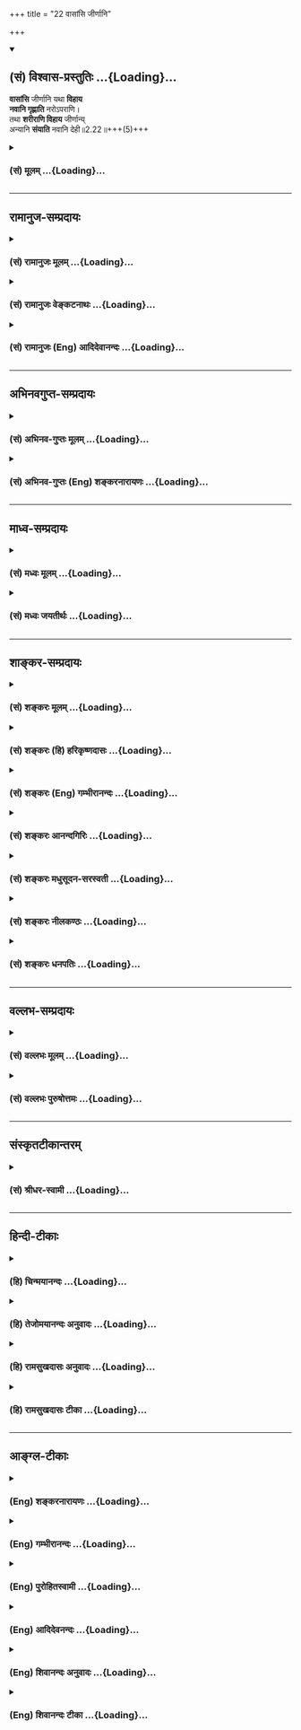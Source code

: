+++
title = "22 वासांसि जीर्णानि"

+++
<div class="js_include" newlevelforh1="2" title="(सं) विश्वास-प्रस्तुतिः" unfilled url="/purANam_vaiShNavam/mahAbhAratam/06-bhIShma-parva/03-bhagavad-gItA-parva/saMskRtam/vishvAsa-prastutiH/02_sAnkhya-yogaH_sarva-/22_vAsAMsi_jIrNAni.md">
<details open><summary><h2>(सं) विश्वास-प्रस्तुतिः ...{Loading}...</h2></summary>

**वासांसि** जीर्णानि यथा **विहाय**  
**नवानि गृह्णाति** नरोऽपराणि।  
तथा **शरीराणि विहाय** जीर्णान्य्  
अन्यानि **संयाति** नवानि देही॥2.22॥+++(5)+++
</details>
</div>
<div class="js_include collapsed" newlevelforh1="3" title="(सं) मूलम्" unfilled url="/purANam_vaiShNavam/mahAbhAratam/06-bhIShma-parva/03-bhagavad-gItA-parva/saMskRtam/mUlam/02_sAnkhya-yogaH_sarva-/22_vAsAMsi_jIrNAni.md">
<details><summary><h3>(सं) मूलम् ...{Loading}...</h3></summary>

वासांसि जीर्णानि यथा विहाय  
नवानि गृह्णाति नरोऽपराणि।  
तथा शरीराणि विहाय जीर्णा  
न्यन्यानि संयाति नवानि देही।।2.22।।
</details>
</div>


_________________
## रामानुज-सम्प्रदायः
<div class="js_include collapsed" newlevelforh1="3" title="(सं) रामानुजः मूलम्" unfilled url="/purANam_vaiShNavam/mahAbhAratam/06-bhIShma-parva/03-bhagavad-gItA-parva/saMskRtam/rAmAnujaH/mUlam/02_sAnkhya-yogaH_sarva-/22_vAsAMsi_jIrNAni.md">
<details><summary><h3>(सं) रामानुजः मूलम् ...{Loading}...</h3></summary>

।।2.22।। धर्मयुद्धे शरीरं त्यजतां त्यक्तशरीराद् अधिकतरकल्याणशरीरग्रहणं
शास्त्राद् अवगम्यते इति। **जीर्णानि वासांसि विहाय नवानि** कल्याणानि
वासांसि गृह्णताम् इव हर्षनिमित्तिम् एव अत्र उपलभ्यते।  
पुनरपिअविनाशि तु तद्विद्धि येन सर्वमिदं ततम्। (गीता 2।17) इति
पूर्वोक्तम् अविनाशित्वं सुखग्रहणाय  
  
व्यञ्जयन् द्रढयति  

</details>
</div>
<div class="js_include collapsed" newlevelforh1="3" title="(सं) रामानुजः वेङ्कटनाथः" unfilled url="/purANam_vaiShNavam/mahAbhAratam/06-bhIShma-parva/03-bhagavad-gItA-parva/saMskRtam/rAmAnujaH/venkaTanAthaH/02_sAnkhya-yogaH_sarva-/22_vAsAMsi_jIrNAni.md">
<details><summary><h3>(सं) रामानुजः वेङ्कटनाथः ...{Loading}...</h3></summary>

  
  
।।2.22।। शङ्कापूर्वकंवासांसि इति श्लोकमवतारयति यद्यपीति। ननु
सार्वभौमादिशरीरपरित्यागे
तत्तत्कर्मानुरूपनारकतिर्यक्स्थावरादिशरीरपरिग्रहसम्भावनया प्रलयवत्
अपरिगृहीतशरीरतयाऽवस्थितसम्भावनया चास्त्येव शोकनिमित्तम् न च
नूतनत्वमात्रं सुखाय चिरन्तननरपतिगृहपरित्यागेनापि नूतनकारागारप्रवेशादेः
जीर्णोशुकप्रहाणेन नूतनगोणीग्रहणादेश्च दुःखरूपत्वात्। न च वयमिह
मानुषादिशरीरविलयसमनन्तरं अभिनववसनपरिधानवत् अनिमिषदेहादिसङ्ग्रहमुपलभामह
इत्याशङ्क्याह धर्मयुद्धे इति। अधिकतरेति कल्याणविशेषणम्।
नवशब्दाभिप्रेतोक्तिः कल्याणानीति। हर्षनिमित्तमेवेति पुरा शोकाविषयमात्रे
शोकः कृतः इदानीं तु तद्विपरीतहर्षविषये क्रियत इति भावः।  
  
  
  

</details>
</div>
<div class="js_include collapsed" newlevelforh1="3" title="(सं) रामानुजः (Eng) आदिदेवानन्दः" unfilled url="/purANam_vaiShNavam/mahAbhAratam/06-bhIShma-parva/03-bhagavad-gItA-parva/saMskRtam/rAmAnujaH/english/AdidevAnandaH/02_sAnkhya-yogaH_sarva-/22_vAsAMsi_jIrNAni.md">
<details><summary><h3>(सं) रामानुजः (Eng) आदिदेवानन्दः ...{Loading}...</h3></summary>

2.22 That those who give up their bodies in a righteous war get more beauteous bodies than before, is known through the scriptures. Casting off worn-out garments and taking new and beautiful ones, can be only a cause of joy, as seen here in the world in the case of new garments.
Once again Sri Krsna emphasises for easy understanding the indestructibility of the self, taught before: 'Know that to be indestructible by which all this is pervaded' (II.17) and confirms it thus:

</details>
</div>


_________________
## अभिनवगुप्त-सम्प्रदायः
<div class="js_include collapsed" newlevelforh1="3" title="(सं) अभिनव-गुप्तः मूलम्" unfilled url="/purANam_vaiShNavam/mahAbhAratam/06-bhIShma-parva/03-bhagavad-gItA-parva/saMskRtam/abhinava-guptaH/mUlam/02_sAnkhya-yogaH_sarva-/22_vAsAMsi_jIrNAni.md">
<details><summary><h3>(सं) अभिनव-गुप्तः मूलम् ...{Loading}...</h3></summary>

।।2.23।। वासांसि इति। यथा वस्त्राच्छादितः तद्वस्त्रनाशे
समुचितवस्त्रान्तरावृतो न विनश्यति +++(N omits यथा न विनश्यति)+++ एवमात्मा
देहान्तरावृतः।  

</details>
</div>
<div class="js_include collapsed" newlevelforh1="3" title="(सं) अभिनव-गुप्तः (Eng) शङ्करनारायणः" unfilled url="/purANam_vaiShNavam/mahAbhAratam/06-bhIShma-parva/03-bhagavad-gItA-parva/saMskRtam/abhinava-guptaH/english/shankaranArAyaNaH/02_sAnkhya-yogaH_sarva-/22_vAsAMsi_jIrNAni.md">
<details><summary><h3>(सं) अभिनव-गुप्तः (Eng) शङ्करनारायणः ...{Loading}...</h3></summary>

2.22 Vasamsi etc. just as a well - dressed person, on the destruction of
his garment, gets himself dressed in another more suitable garment, and
he does not perish on that account, in the same way the Self, dressed
with different bodies \[behaves\].

</details>
</div>


_________________
## माध्व-सम्प्रदायः
<div class="js_include collapsed" newlevelforh1="3" title="(सं) मध्वः मूलम्" unfilled url="/purANam_vaiShNavam/mahAbhAratam/06-bhIShma-parva/03-bhagavad-gItA-parva/saMskRtam/madhvaH/mUlam/02_sAnkhya-yogaH_sarva-/22_vAsAMsi_jIrNAni.md">
<details><summary><h3>(सं) मध्वः मूलम् ...{Loading}...</h3></summary>

।।2.22।। देहात्मविवेकानुभवार्थं दृष्टान्तमाह वासांसीति।  

</details>
</div>
<div class="js_include collapsed" newlevelforh1="3" title="(सं) मध्वः जयतीर्थः" unfilled url="/purANam_vaiShNavam/mahAbhAratam/06-bhIShma-parva/03-bhagavad-gItA-parva/saMskRtam/madhvaH/jayatIrthaH/02_sAnkhya-yogaH_sarva-/22_vAsAMsi_jIrNAni.md">
<details><summary><h3>(सं) मध्वः जयतीर्थः ...{Loading}...</h3></summary>

।।2.22।। देहानामुपगमापगमयोरप्येक एवायमात्मेत्येतत्देहिनोऽस्मिन् 2।13
इत्यत्रैव सदृष्टान्तमुक्तं अतोवासांसि इति व्यर्थोऽयं श्लोक इत्यत आह
**देहे**ति। कौमारादिदेहानामनतिभिन्नत्वान्न तेन देहात्मनो**र्विवेको**
विनाशित्वाविनाशित्वलक्षणः स्पष्टमनुभवारूढो भवतीति भावः। **दृष्टान्तं**
पूर्वोक्ताद्विलक्षणमिति शेषः। दृष्टान्तमित्युपलक्षणं दार्ष्टान्तिकस्यापि
कथितत्वात्।  

</details>
</div>


_________________
## शाङ्कर-सम्प्रदायः
<div class="js_include collapsed" newlevelforh1="3" title="(सं) शङ्करः मूलम्" unfilled url="/purANam_vaiShNavam/mahAbhAratam/06-bhIShma-parva/03-bhagavad-gItA-parva/saMskRtam/shankaraH/mUlam/02_sAnkhya-yogaH_sarva-/22_vAsAMsi_jIrNAni.md">
<details><summary><h3>(सं) शङ्करः मूलम् ...{Loading}...</h3></summary>

।।2.22।।  
  
वासांसि वस्त्राणि जीर्णानि दुर्बलतां गतानि यथा लोके विहाय परित्यज्य
नवानि अभिनवानि गृह्णाति उपादत्ते नरः पुरुषः अपराणि अन्यानि तथा तद्वदेव
शरीराणि विहाय जीर्णानि अन्यानि संयाति संगच्छति नवानि देही आत्मा पुरुषवत्
अविक्रिय एवेत्यर्थः।।  
कस्मात् अविक्रिय एवेति आह  
  

</details>
</div>
<div class="js_include collapsed" newlevelforh1="3" title="(सं) शङ्करः (हि) हरिकृष्णदासः" unfilled url="/purANam_vaiShNavam/mahAbhAratam/06-bhIShma-parva/03-bhagavad-gItA-parva/saMskRtam/shankaraH/hindI/harikRShNadAsaH/02_sAnkhya-yogaH_sarva-/22_vAsAMsi_jIrNAni.md">
<details><summary><h3>(सं) शङ्करः (हि) हरिकृष्णदासः ...{Loading}...</h3></summary>

।।2.22।। अब हम प्रकृत विषय वर्णन करेंगे। यहाँ ( प्रकरणमें ) आत्माके
अविनाशित्वकी प्रतिज्ञा की गयी है वह किसके सदृश है सो कहा जाता है  
  
जैसे जगत्में मनुष्य पुरानेजीर्ण वस्त्रोंको त्याग कर अन्य नवीन वस्त्रोंको
ग्रहण करते हैं वैसे ही जीवात्मा पुराने शरीरको छोड़कर अन्यान्य नवीन
शरीरोंको प्राप्त करता है। अभिप्राय यह कि ( पुराने वस्त्रोंको छोड़कर नये
धारण करनेवाले ) पुरुषकी भाँति जीवात्मा सदा निर्विकार ही रहता है।  

</details>
</div>
<div class="js_include collapsed" newlevelforh1="3" title="(सं) शङ्करः (Eng) गम्भीरानन्दः" unfilled url="/purANam_vaiShNavam/mahAbhAratam/06-bhIShma-parva/03-bhagavad-gItA-parva/saMskRtam/shankaraH/english/gambhIrAnandaH/02_sAnkhya-yogaH_sarva-/22_vAsAMsi_jIrNAni.md">
<details><summary><h3>(सं) शङ्करः (Eng) गम्भीरानन्दः ...{Loading}...</h3></summary>

2.22 Yatha, as in the world; vihaya, after rejecting jirnani, wornout;
vasamsi, clothes; narah, a man grhnati, takes up; aparani, other;
navani, new ones; tatha, likewise, in that very manner; vihaya, after
rejecting; jirnani, wornout; sarirani, bodies; dehi, the embodied one,
the Self which is surely unchanging like the man (in the example);
samyati, unites with; anyani, other; navani, new ones. This is meaning.

</details>
</div>
<div class="js_include collapsed" newlevelforh1="3" title="(सं) शङ्करः आनन्दगिरिः" unfilled url="/purANam_vaiShNavam/mahAbhAratam/06-bhIShma-parva/03-bhagavad-gItA-parva/saMskRtam/shankaraH/AnandagiriH/02_sAnkhya-yogaH_sarva-/22_vAsAMsi_jIrNAni.md">
<details><summary><h3>(सं) शङ्करः आनन्दगिरिः ...{Loading}...</h3></summary>

।।2.22।। आत्मनोऽविक्रियत्वेन कर्मासंभवं
प्रतिपाद्याविक्रियत्वहेतुसमर्थनार्थमेवोत्तरग्रन्थमवतारयति  **प्रकृतं**
**त्विति।** किं तत्प्रकृतमिति शङ्कमानं प्रत्याह **तत्रेति।**
अविनाशित्वमित्युपलक्षणमविक्रियत्वमित्यर्थः। तदेव दृष्टान्तेन
स्पष्टयितुमुत्तरश्लोकमुत्थापयति **तदित्यादिना।** आत्मनः स्वतो
विक्रियाभावेऽपि पुरातनदेहत्यागे नूतनदेहोपादाने च
विक्रियावत्त्वध्रौव्यादविक्रियत्वमसिद्धमिति चेत्तत्राह **वासांसीति।**
शरीराणि जीर्णानि वयोहानिं गतानि वलीपलितादिसंगतानीत्यर्थः। वाससां
पुरातनानां परित्यागे नवानां चोपादाने
त्यागोपादानकर्तृभूतलौकिकपुरुषस्याप्यविकारित्वेनैकरूपत्ववदात्मनो
देहत्यागोपादानयोरविरुद्धमविक्रियत्वमिति वाक्यार्थमाह **पुरुषवदिति।  
**

</details>
</div>
<div class="js_include collapsed" newlevelforh1="3" title="(सं) शङ्करः मधुसूदन-सरस्वती" unfilled url="/purANam_vaiShNavam/mahAbhAratam/06-bhIShma-parva/03-bhagavad-gItA-parva/saMskRtam/shankaraH/madhusUdana-sarasvatI/02_sAnkhya-yogaH_sarva-/22_vAsAMsi_jIrNAni.md">
<details><summary><h3>(सं) शङ्करः मधुसूदन-सरस्वती ...{Loading}...</h3></summary>

।।2.22।। नन्वेवमात्मनो विनाशित्वाभावेऽपि देहानां विनाशित्वाद्युद्धस्य च
तन्नाशकत्वात्कथं  
  
भीष्मादिदेहानामनेकसुकृतसाधनानां मया युद्धेन विनाशः कार्य इत्याशङ्काया
उत्तरं जीर्णानि विहाय वस्त्राणि नवानि गृह्णाति विक्रियाशून्य एव नरो
यथेत्येतावतैव निर्वाहे अपराणीति विशेषणमुत्कर्षातिशयख्यापनार्थम्। तेन तथा
निकृष्टानि वस्त्राणि विहायोत्कृष्टानि जनो गृह्णातीत्यौचित्यायातम्। तथा
जीर्णानि वयसा तपसा च कृशानि भीष्मादिशरीराणि विहाय अन्यानि देवादिशरीराणि
सर्वोत्कृष्टानि चिरोपार्जितधर्मफलभोगाय संयाति सम्यक्
गर्भवासादिक्लेशव्यतिरेकेण प्राप्नोति। देही  
  
प्रकृष्टधर्मानुष्ठातृदेहवान्भीष्मादिरित्यर्थः। अन्यन्नवतरं कल्याणतरं रूपं
कुरुते पित्र्यं वा गान्धर्वं वा दैवं वा प्राजापत्यं वा ब्राह्मं वा
इत्यादिश्रुतेः। एतदुक्तं भवति भीष्मादयो हि यावज्जीवं
धर्मानुष्ठानक्लेशेनैव जर्जरशरीरा वर्तमानशरीरपातमन्तरेण  
  
तत्फलभोगायासमर्था यदि धर्मयुद्धेन स्वर्गप्रतिबन्धकानि जर्जरशरीराणि
पातयित्वा दिव्यदेहसंपादनेन स्वर्गभोगयोग्याः क्रियन्ते त्वया
तदात्यन्तमुपकृता एव ते। दुर्योधनादीनामपि
स्वर्गभोगयोग्यदेहसंपादनान्महानुपकार एव। तथाचात्यन्तमुपकारके  
  
युद्धेऽपकारकत्वभ्रमं मा कार्षीरितिअपराणि अन्यानि संयाति इति
पदत्रयवशाद्भगवदभिप्राय एवमभ्यूहितः। अनेन  
  
दृष्टान्तेनाविकृतत्वप्रतिपादनमात्मनः क्रियत इति तु प्राचां
व्याख्यानमतिस्पष्टम्।  

</details>
</div>
<div class="js_include collapsed" newlevelforh1="3" title="(सं) शङ्करः नीलकण्ठः" unfilled url="/purANam_vaiShNavam/mahAbhAratam/06-bhIShma-parva/03-bhagavad-gItA-parva/saMskRtam/shankaraH/nIlakaNThaH/02_sAnkhya-yogaH_sarva-/22_vAsAMsi_jIrNAni.md">
<details><summary><h3>(सं) शङ्करः नीलकण्ठः ...{Loading}...</h3></summary>

।।2.22।। ननुब्राह्मणो यजेतजातपुत्रः कृष्णकेशोऽग्नीनादधीत इति आत्मानं
वयोवर्णादिविशेषणवन्तमेवाधिकृत्य कर्मविधयः प्रवर्तन्ते तेन नीलादुत्पलमिव
देहादन्य आत्मावधारयितुं न शक्यत इत्याशङ्क्याह **वासांसीति।** दण्डी
प्रैषानन्वाहेति दण्डस्य विशेषणत्वेऽपि न प्रैषानुवक्तृस्वरूपान्तर्गतत्वम्
एवं ब्राह्मणत्वादेरपि न स्वर्गकामस्वरूपान्तर्गतत्वमिति
वस्त्रदेवदत्तयोरिव जडाजडयोर्देहात्मनोरत्यन्तविलक्षणत्वमस्तीति
वस्त्रनाशेन देवदत्तनाशं मन्वानस्येव तव देहनाशादात्मनाशं
मन्वानस्यात्यन्तमौढ्यं स्पष्टमिति भावः। स्पष्टार्थश्च श्लोकः।  

</details>
</div>
<div class="js_include collapsed" newlevelforh1="3" title="(सं) शङ्करः धनपतिः" unfilled url="/purANam_vaiShNavam/mahAbhAratam/06-bhIShma-parva/03-bhagavad-gItA-parva/saMskRtam/shankaraH/dhanapatiH/02_sAnkhya-yogaH_sarva-/22_vAsAMsi_jIrNAni.md">
<details><summary><h3>(सं) शङ्करः धनपतिः ...{Loading}...</h3></summary>

।।2.22।। नन्वात्मनः पुरातनदेहत्यागे नवीनदेहोपादाने च सति
विक्रियावत्त्वध्रौव्यादविक्रियत्वमसिद्धमित्याशङ्कां दृष्टान्तेन परिहरति
**वासांसीति।** यथा लोके जीर्णानि दुर्बलतां गतानि वस्त्राणि नरः पुरुषः
परित्यज्यापराण्यन्यानि नवान्युपादत्ते तद्वदेव देह्यात्मा जीर्णानि
शरीराणि विहायान्यानि नवानि संगच्छति। जीर्णानीत्यादिविशेषणत्रयेण
वस्त्राणां शरीराणां च जीर्णत्वादिमत्त्वेऽपि तदुपादानत्यागकर्त्रोः
पुरुषदेहिनोस्तत्त्वाभावबोधकेन तयोरविक्रियत्वं कथितम्। तथाच
पुरुषवदविक्रिय एवात्मेत्यर्थः। यत्तु केचित् नन्वेवमात्मनोऽविनाशित्वेऽपि
देहानां विनाशित्वाद्युद्धस्य तन्नाशकत्वात्कथं
भीष्मादिदेहानामनेकसुकृतसाधकानां मया युद्धेन विनाशः कार्य इत्याशङ्कायां
उत्तरं वासांसीति। यथा निकृष्टानि वस्त्राणि विहाय नवान्युत्कृष्टानि जनो
गृह्णाति तथा वयसा तपसा च कृशानि भीष्मादिशरीराणि विहायान्यानि
देवादिशरीराणि सर्वोत्कृष्टानि संयाति देही प्रकृष्टधर्मानुष्ठाता
देहवान्भीष्मादिरित्यर्थः। तथाचात्यन्तमुपकारके युद्धेऽपकारकत्वभ्रमं मा
कार्षीरिति। तच्चिन्त्यम्। प्रकरणविरोधस्य विशेष्याध्याहारदोषस्य च
स्पष्टत्वात् जीर्णानिति विशेषणात् नवीनादिसाधारणशरीरनाशनिमित्तस्य
युद्धस्यात्यन्तोपकारकताया मूलादसिद्धेश्च उक्तरीत्या पराणीति पदस्य
सार्थकत्वेन जीर्णानि विहाय नवानि गृह्णाति विक्रियाशून्य एव नरो
यथेत्येतावतैव निर्वाहे अपराणीति विशेषणमुत्कर्षातिशयख्यापनार्थमिति वर्णनं
त्वयुक्तमिति दिक्। अतएवानेन दृष्टान्तेनाविकृत्वप्रतिपादनमात्मनः क्रियत
इति प्राचां व्याख्यानमतिस्पष्टमिति कटाक्षोऽपि परास्तः।
आत्माविक्रियत्वप्रतिपादकपूर्वोत्तरप्रकरणानुसारिमूलादतिस्पष्टतया
प्रतीयमानस्य भाष्योक्तव्याख्यानस्यैव सभ्यक्त्वात्।  

</details>
</div>


_________________
## वल्लभ-सम्प्रदायः
<div class="js_include collapsed" newlevelforh1="3" title="(सं) वल्लभः मूलम्" unfilled url="/purANam_vaiShNavam/mahAbhAratam/06-bhIShma-parva/03-bhagavad-gItA-parva/saMskRtam/vallabhaH/mUlam/02_sAnkhya-yogaH_sarva-/22_vAsAMsi_jIrNAni.md">
<details><summary><h3>(सं) वल्लभः मूलम् ...{Loading}...</h3></summary>

।।2.22।। नन्वात्मनोऽविनाशेऽपि तदीयभोगसाधनदेहानां विनाशं पर्यालोच्य
शोचामीति चेत्तत्राह वासांसीति। यथेति दृष्टान्तः। नरो जीर्णानि वासांसि
विहायापराणि नवानि गृह्णाति तथा देही जीव आत्मा जीर्णानि शरीराणि
त्यक्त्वाऽन्यानि नवानि प्राप्नोति। कर्मनिबन्धनानां नूतनानां
देहानामवश्यम्भावात् न जीर्णदेहनाशे शोकावकाश इति भावः।  

</details>
</div>
<div class="js_include collapsed" newlevelforh1="3" title="(सं) वल्लभः पुरुषोत्तमः" unfilled url="/purANam_vaiShNavam/mahAbhAratam/06-bhIShma-parva/03-bhagavad-gItA-parva/saMskRtam/vallabhaH/puruShottamaH/02_sAnkhya-yogaH_sarva-/22_vAsAMsi_jIrNAni.md">
<details><summary><h3>(सं) वल्लभः पुरुषोत्तमः ...{Loading}...</h3></summary>

  
  
।।2.22।। ननु भगवत्क्रीडार्थं सृष्टदेहादीनां मारणमपि दोषरूपं अतः शोचामीति
चेत्तत्राह वासांसीति। यथा जीर्णानि कार्यानुपयुक्तानि वासांसि विहाय नवानि
कार्योपयोगीनि अपराणि पूर्वविलक्षणानि नरो गृह्णाति तथा जीर्णानि
मत्क्रीडानुपयुक्तानि शरीराणि विहाय नवानि अन्यानि मत्क्रीडार्थं
विलक्षणरसोत्पादकानि देही संयाति मदिच्छया प्राप्नोती त्यर्थः।  
  
  
  

</details>
</div>


_________________
## संस्कृतटीकान्तरम्
<div class="js_include collapsed" newlevelforh1="3" title="(सं) श्रीधर-स्वामी" unfilled url="/purANam_vaiShNavam/mahAbhAratam/06-bhIShma-parva/03-bhagavad-gItA-parva/saMskRtam/shrIdhara-svAmI/02_sAnkhya-yogaH_sarva-/22_vAsAMsi_jIrNAni.md">
<details><summary><h3>(सं) श्रीधर-स्वामी ...{Loading}...</h3></summary>

।।2.22।। नन्वात्मनोऽविनाशित्वेऽपि तदीयशरीरनाशं पर्यालोच्य शोचामीति
चेत्तत्राह **वासांसीति।** कर्मनिबन्धनभूतानां देहानामवश्यंभावित्वान्न
जीर्णदेहनाशे शोकावकाश इत्यर्थः।  

</details>
</div>


_________________
## हिन्दी-टीकाः
<div class="js_include collapsed" newlevelforh1="3" title="(हि) चिन्मयानन्दः" unfilled url="/purANam_vaiShNavam/mahAbhAratam/06-bhIShma-parva/03-bhagavad-gItA-parva/hindI/chinmayAnandaH/02_sAnkhya-yogaH_sarva-/22_vAsAMsi_jIrNAni.md">
<details><summary><h3>(हि) चिन्मयानन्दः ...{Loading}...</h3></summary>

।।2.22।। गीता के प्राय उद्धृत किये जाने वाले अनेक प्रसिद्ध श्लोकों में
यह एक श्लोक है जिसमें एक अत्यन्त व्यावहारिक दृष्टांत के द्वारा यह स्पष्ट
किया गया है कि किस प्रकार जीवात्मा एक देह को छोड़कर अन्य देह के साथ
तादात्म्य करके नई परिस्थितियों में नए अनुभव प्राप्त करता है। व्यास जी
द्वारा प्रयुक्त यह दृष्टान्त अत्यन्त सुपरिचित है।  
जैसे मनुष्य व्यावहारिक जीवन में भिन्नभिन्न अवसरों पर समयोचित वस्त्रों को
धारण करता है वैसे ही जीवात्मा एक देह को त्यागकर अन्य प्रकार के अनुभव
प्राप्त करने के लिये किसी अन्य देह को धारण करता है। कोई भी व्यक्ति
रात्रिपरिधान (नाईट गाउन) पहने अपने कार्यालय नहीं जाता और न ही कार्यालय
के वस्त्र पहनकर टेनिस खेलता है। वह अवसर और कार्य के अनुकूल वस्त्र पहनता
है। यही बात मृत्यु के विषय में भी है।  
यह दृष्टांत इतना सरल और बुद्धिग्राह्य है कि इसके द्वारा न केवल अर्जुन
वरन् दीर्घ कालावधि के पश्चात भी गीता का कोई भी अध्येता या श्रोता देह
त्याग के विषय को स्पष्ट रूप से समझ सकता है।  
अनुपयोगी वस्त्रों को बदलना किसी के लिये भी पीड़ा की बात नहीं होती और
विशेषकर जब पुराने वस्त्र त्यागकर नए वस्त्र धारण करने हों तब तो कष्ट का
कोई कारण ही नहीं होता। इसी प्रकार जब जीव यह पाता है कि उसका वर्तमान शरीर
उसके लिये अब कोई प्रयोजन नहीं रखता तब वह उस जीर्ण शरीर का त्याग कर देता
है। शरीर के इस जीर्णत्व का निश्चय इसको धारण करने वाला ही कर सकता है
क्योंकि जीर्णत्व का सम्बन्ध न धारणकर्त्ता की आयु से है और न उसकी शारीरिक
अवस्था से है।  
जीर्ण शब्द के तात्पर्य को न समझकर अनेक आलोचक इस श्लोक का विरोध करते हैं।
उनकी मुख्य युक्ति यह है कि जगत् में अनेक बालक और युवक मरते देखे जाते हैं
जिनका शरीर जीर्ण नहीं था। शारीरिक दृष्टि से यह कथन सही होने पर भी जीव की
विकास की दृष्टि से देखें तो यदि जीव के लिये वह शरीर अनुपयोगी हुआ तो उस
शरीर को जीर्ण ही माना जायेगा। कोई धनी व्यक्ति प्रतिवर्ष अपना भवन या वाहन
बदलना चाहता है और हर बार उसे कोई न कोई क्रय करने वाला भी मिल जाता है। उस
धनी व्यक्ति की दृष्टि से वह भवन या वाहन पुराना या अनुपयोगी हो चुका है
परन्तु ग्राहक की दृष्टि से वही घर नये के समान उपयोगी है। इसी प्रकार शरीर
जीर्ण हुआ या नहीं इसका निश्चय उसको धारण करने वाला जीव ही कर सकता है।  
यह श्लोक पुनर्जन्म के सिद्धान्त को दृढ़ करता है जिसकी विवेचना हम 12वें
श्लोक में पहले ही कर चुके हैं।  
इस दृष्टांत के द्वारा अर्जुन को यह बात निश्चय ही समझ में आ गयी होगी कि
मृत्यु केवल उन्हीं को भयभीत करती है जिन्हें उसका ज्ञान नहीं होता है।
परन्तु मृत्यु के रहस्य एवं संकेतार्थ को समझने वाले व्यक्ति को कोई पीड़ा
या शोक नहीं होता जैसे वस्त्र बदलने से शरीर को कोई कष्ट नहीं होता और न ही
एक वस्त्र के त्याग के बाद हम सदैव विवस्त्र अवस्था में ही रहते हैं। इसी
प्रकार विकास की दृष्टि से जीव का भी देह का त्याग होता है और वह नये
अनुभवों की प्राप्ति के लिये उपयुक्त नवीन देह को धारण करता है। उसमें कोई
कष्ट नहीं है। यह विकास और परिवर्तन जीव के लिये है न कि चैतन्य स्वरूप
आत्मा के लिये। आत्मा सदा परिपूर्ण है उसे विकास की आवश्यकता नहीं।  
आत्मा अविकारी अपरिवर्तनशील क्यों है भगवान् कहते हैं  

</details>
</div>
<div class="js_include collapsed" newlevelforh1="3" title="(हि) तेजोमयानन्दः अनुवादः" unfilled url="/purANam_vaiShNavam/mahAbhAratam/06-bhIShma-parva/03-bhagavad-gItA-parva/hindI/tejomayAnandaH/anuvAdaH/02_sAnkhya-yogaH_sarva-/22_vAsAMsi_jIrNAni.md">
<details><summary><h3>(हि) तेजोमयानन्दः अनुवादः ...{Loading}...</h3></summary>

।।2.22।। जैसे मनुष्य जीर्ण वस्त्रों को त्यागकर दूसरे नये वस्त्रों को
धारण करता है, वैसे ही देही जीवात्मा पुराने शरीरों को त्याग कर दूसरे नए
शरीरों को प्राप्त होता है।।

</details>
</div>
<div class="js_include collapsed" newlevelforh1="3" title="(हि) रामसुखदासः अनुवादः" unfilled url="/purANam_vaiShNavam/mahAbhAratam/06-bhIShma-parva/03-bhagavad-gItA-parva/hindI/rAmasukhadAsaH/anuvAdaH/02_sAnkhya-yogaH_sarva-/22_vAsAMsi_jIrNAni.md">
<details><summary><h3>(हि) रामसुखदासः अनुवादः ...{Loading}...</h3></summary>

।।2.22।। मनुष्य जैसे पुराने कपड़ोंको छोड़कर दूसरे नये कपड़े धारण कर लेता
है, ऐसे ही देही पुराने शरीरोंको छोड़कर दूसरे नये शरीरोंमें चला जाता है।

</details>
</div>
<div class="js_include collapsed" newlevelforh1="3" title="(हि) रामसुखदासः टीका" unfilled url="/purANam_vaiShNavam/mahAbhAratam/06-bhIShma-parva/03-bhagavad-gItA-parva/hindI/rAmasukhadAsaH/TIkA/02_sAnkhya-yogaH_sarva-/22_vAsAMsi_jIrNAni.md">
<details><summary><h3>(हि) रामसुखदासः टीका ...{Loading}...</h3></summary>

2.22।।***व्याख्या--*'वासांसि जीर्णानि ৷৷. संयाति नवानि देही'--**इसी
अध्यायके तेरहवें श्लोकमें सूत्ररूपसे कहा गया था कि देहान्तरकी प्राप्तिके
विषयमें धीर पुरुष शोक नहीं करते। अब उसी बातको उदाहरण देकर स्पष्टरूपसे कह
रहे हैं कि जैसे पुराने कपड़ोंके परिवर्तनपर मनुष्यको शोक नहीं होता, ऐसे
ही शरीरोंके परिवर्तनपर भी शोक नहीं होना चाहिये।  
कपड़े मनुष्य ही बदलते हैं, पशु-पक्षी नहीं; अतः यहाँ कपड़े बदलनेके
उदाहरणमें **'नरः'**पद दिया है। यह **'नरः'** पद मनुष्ययोनिका वाचक है
और इसमें स्त्री-पुरुष, बालक-बालिकाएँ, जवान-बूढ़े आदि सभी आ जाते हैं।  
जैसे मनुष्य पुराने कपड़ोंको छोड़कर दूसरे नये कपड़ोंको धारण करता है, ऐसे
ही यह देही पुराने शरीरोंको छोड़कर दूसरे नये शरीरोंको धारण करता है।
पुराना शरीर छोड़नेको 'मरना' कह देते हैं, और नया शरीर धारण करनेको
'जन्मना' कह देते हैं। जबतक प्रकृतिके साथ सम्बन्ध रहता है, तबतक यह देही
पुराने शरीरोंको छोड़कर कर्मोंके अनुसार या अन्तकालीन चिन्तनके अनुसार
नये-नये शरीरोंको प्राप्त होता रहता है।  
यहाँ **'शरीराणि'** पदमें बहुवचन देनेका तात्पर्य है कि जबतक शरीरीको
अपने वास्तविक स्वरूपका यथार्थ बोध नहीं होता, तबतक यह शरीरी अनन्तकालतक
शरीर धारण करता ही रहता है। आजतक इसने कितने शरीर धारण किये हैं, इसकी
गिनती भी सम्भव नहीं है। इस बातको लक्ष्यमें रखकर **'शरीराणि'** पदमें
बहुवचनका प्रयोग किया गया है तथा सम्पूर्ण जीवोंका लक्ष्य करानेके लिये
यहाँ **'देही'** पद आया है।  
  
  
यहाँ श्लोकके पूर्वार्धमें तो जीर्ण कपड़ोंकी बात कही है और उत्तरार्धमें
जीर्ण शरीरोंकी। जीर्ण कपड़ोंका दृष्टान्त शरीरोंमें कैसे लागू होगा; कारण
कि शरीर तो बच्चों और जवानोंके भी मर जाते हैं। केवल बूढ़ोंके जीर्ण शरीर
मर जाते हों, यह बात तो है नहीं! इसका उत्तर यह है कि शरीर तो आयु समाप्त
होनेपर ही मरता है और आयु समाप्त होना ही शरीरका जीर्ण होना है **(टिप्पणी
प₀ 62)**। शरीर चाहे बच्चोंका हो, चाहे जवानोंका हो, चाहे वृद्धोंका हो,
आयु समाप्त होनेपर वे सभी जीर्ण ही कहलायेंगे।  
  
इस श्लोकमें भगवान्ने **'यथा'** और **'तथा'** पद देकर कहा है कि जैसे
मनुष्य पुराने कपड़ोंको छोड़कर नये कपड़े धारण कर लेता है, वैसे ही यह देही
पुराने शरीरोंको छोड़कर नये शरीरोंमें चला जाता है। यहाँ एक शंका होती है।
जैसे कुमार, युवा और वृद्ध अवस्थाएँ अपने-आप होती हैं, वैसे ही देहान्तरकी
प्राप्ति अपने-आप होती है (2। 13) यहाँ तो **'यथा'** (जैसे) और
**'तथा'** (वैसे) घट जाते हैं। परन्तु (इस श्लोकमें) पुराने कपड़ोंको
छोड़नेमें और नये कपड़े धारण करनेमें तो मनुष्यकी स्वतन्त्रता है, पर
पुराने शरीरोंको छोड़नेमें और नये शरीर धारण करनेमें देहीकी स्वतन्त्रता
नहीं है। इसलिये यहाँ **'यथा'** और **'तथा'**कैसे घटेंगे; इसका समाधान
है कि यहाँ भगवान्का तात्पर्य स्वतन्त्रता-परतन्त्रताकी बात कहनेमें नहीं
हैं, प्रत्युत शरीरके वियोगसे होनेवाले शोकको मिटानेमें है। जैसे पुराने
कपड़ोंको छोड़कर नये कपडे धारण करनेपर भी धारण करनेवाला (मनुष्य) वही रहता
है, वैसे ही पुराने शरीरोंको छोड़कर नये शरीरोंमें चले जानेपर भी देही
ज्यों-का-त्यों निर्लिप्तरूपसे रहता है; अतः शोक करनेकी कोई बात है ही
नहीं। इस दृष्टिसे यह दृष्टान्त ठीक ही है।  
दूसरी शंका यह होती है कि पुराने कपड़े छोड़नेमें और नये कपड़े धारण
करनेमें तो सुख होता है, पर पुराने शरीर छोड़नेमें और नये शरीर धारण
करनेमें दुःख होता है। अतः यहाँ **'यथा'** और **'तथा'** कैसे घटेंगे;
इसका समाधान .यह है कि शरीरोंके मरनेका जो दुःख होता है, वह मरनेसे नहीं
होता, प्रत्युत जीनेकी इच्छासे होता है। 'मैं जीता रहूँ'--ऐसी जीनेकी इच्छा
भीतरमें रहती है और मरना पड़ता है तब दुःख होता है। तात्पर्य यह हुआ कि जब
मनुष्य शरीरके साथ एकात्मता कर लेता है, तब वह शरीरके मरनेसे अपना मरना मान
लेता है और दुःखी होता है। परन्तु जो शरीरके साथ अपनी एकात्मता नहीं मानता,
उसको मरनेमें दुःख नहीं होता, प्रत्युत आनन्द होता है! जैसे, मनुष्य
कपड़ोंके साथ अपनी एकात्मता नहीं मानता, तो कपड़ोंको बदलनेमें उसको दुःख
नहीं होता। कारण कि वहाँ उसका यह विवेक स्पष्टतया जाग्रत् रहता है कि कपड़े
अलग है और मैं अलग हूँ। परन्तु वही कपड़ोंका बदलना अगर छोटे बच्चेका किया
जाय, तो वह पुराने कपड़े उतारनेमें और नये कपड़े धारण करनेमें भी रोता है।
उसका यह दुःख केवल मूर्खतासे, नासमझीसे होता है। इस मूर्खताको मिटानेके
लिये ही भगवान्ने यहाँ **'यथा'** और **'तथा'** पद देकर कपड़ोंका
दृष्टान्त दिया है।  
यहाँ भगवान्ने कपड़ोंके धारण करनेमें तो **'गृह्णाति'** (धारण करता है)
क्रिया दी, पर शरीरोंके धारण करनेमें संयाति (जाता है) क्रिया दी, ऐसा
क्रियाभेद भगवान्ने क्यों किया; लौकिक दृष्टिसे बेसमझीके कारण ऐसा दीखता है
कि मनुष्य अपनी जगह रहता हुआ ही कपड़ोंको धारण करता है और देहान्तरकी
प्राप्तिमें देहीको उन-उन देहोंमें जाना पड़ता है। इस लौकिक दृष्टिको लेकर
ही भगवान्ने क्रियाभेद किया है।  
**'विशेष बात'**  
  
गीतामें **'येन सर्वमिदं ततम्'** (2। 17),**'नित्यः सर्वगतः
स्थाणुः'** (2। 24) आदि पदोंसे देहीको सर्वत्र व्याप्त, नित्य, सर्वगत और
स्थिर स्वभाववाला बताया तथा **'संयाति नवानि देही'** (2। 22) **'शरीरं
यदवाप्नोति'**(15। 8) आदि पदोंसे देहीको दूसरे शरीरोंमें जानेकी बात कही
गयी है। अतः जो सर्वगत है, सर्वत्र व्याप्त है, उसका जाना-आना कैसे;
क्योंकि जो जिस देशमें न हो, उस देशमें चला जाय, तो इसको 'जाना' कहते हैं;
और जो दूसरे देशमें है, वह इस देशमें आ जाय, तो इसको 'आना' कहते हैं।
परन्तु देहीके विषयमें तो ये दोनों ही बातें नहीं घटतीं! इसका समाधान यह है
कि जैसे किसीकी बाल्यावस्थासे युवावस्था हो जाती है तो वह कहता है कि 'मैं
जवान हो गया हूँ'। परन्तु वास्तवमें वह स्वयं जवान नहीं हुआ है, प्रत्युत
उसका शरीर जवान हुआ है। इसलिये बाल्यावस्थामें जो वह था, युवावस्थामें भी
वह था ,युवावस्थामें भी वह वही है। परन्तु शरीरसे तादात्म्य माननेके कारण
वह शरीरके परिवर्तनको अपनेमें आरोपित कर लेता है। ऐसे ही आना-जाना
वास्तवमें शरीरका धर्म है, पर शरीरके साथ तादात्म्य होनेसे वह अपनेमें
आना-जाना मान लेता है। अतः वास्तवमें देहीका कहीं भी आना-जाना नहीं होता
केवल शरीरोंके तादात्म्यके कारण उसका आना-जाना प्रतीत होता है।  
  
अब यह प्रश्न होता है कि अनादिकालसे जो जन्म-मरण चला आ रहा है, उसमें कारण
क्या है; कर्मोंकी दृष्टिसे तो शुभाशुभ कर्मोंका फल भोगनेके लिये जन्म-मरण
होता है, ज्ञानकी दृष्टिसे अज्ञानके कारण जन्म-मरण होता है और भक्तिकी
दृष्टिसे भगवान्की विमुखताके कारण जन्म-मरण होता है। इन तीनोंमें भी मुख्य
कारण है कि भगवान्ने जीवको जो स्वतन्त्रता दी है, उसका दुरुपयोग करनेसे ही
जन्म-मरण हो रहा है। अब वह जन्म-मरण मिटे कैसे; मिली हुई स्वतन्त्रताका
सदुपयोग करनेसे जन्म-मरण मिट जायगा। तात्पर्य है कि अपने स्वार्थके लिये
कर्म करनेसे जन्म-मरण हुआ है; अतः अपने स्वार्थका त्याग करके दूसरोंके
हितके लिये कर्म करनेसे जन्म-मरण मिट जायगा। अपनी जानकारीका अनादर करनेसे
**(टिप्पणी प₀ 63)** जन्म-मरण हुआ है; अतः अपनी जानकारीका आदर करनेसे
जन्म-मरण मिट जायगा। भगवान्से विमुख होनेसे जन्म-मरण हुआ है; अतः भगवान्के
सम्मुख होनेसे जन्म-मरण मिट जायगा।  
  
***सम्बन्ध--***पहले दृष्टान्तरूपसे शरीरीकी निर्विकारताका वर्णन करके अब
आगेके तीन श्लोकोंमें उसीका प्रकारान्तरसे वर्णन करते हैं।

</details>
</div>


_________________
## आङ्ग्ल-टीकाः
<div class="js_include collapsed" newlevelforh1="3" title="(Eng) शङ्करनारायणः" unfilled url="/purANam_vaiShNavam/mahAbhAratam/06-bhIShma-parva/03-bhagavad-gItA-parva/english/shankaranArAyaNaH/02_sAnkhya-yogaH_sarva-/22_vAsAMsi_jIrNAni.md">
<details><summary><h3>(Eng) शङ्करनारायणः ...{Loading}...</h3></summary>

2.22. Just as rejecting the tattered garments, a man takes other new ones, in the same way, rejecting the decayed bodies, the embodied (Self)
rightly proceeds to other new ones.

</details>
</div>
<div class="js_include collapsed" newlevelforh1="3" title="(Eng) गम्भीरानन्दः" unfilled url="/purANam_vaiShNavam/mahAbhAratam/06-bhIShma-parva/03-bhagavad-gItA-parva/english/gambhIrAnandaH/02_sAnkhya-yogaH_sarva-/22_vAsAMsi_jIrNAni.md">
<details><summary><h3>(Eng) गम्भीरानन्दः ...{Loading}...</h3></summary>

2.22 As after rejecting wornout clothes a man takes up other new ones,
likewise after rejecting wornout bodies the embodied one unites with other new ones.

</details>
</div>
<div class="js_include collapsed" newlevelforh1="3" title="(Eng) पुरोहितस्वामी" unfilled url="/purANam_vaiShNavam/mahAbhAratam/06-bhIShma-parva/03-bhagavad-gItA-parva/english/purohitasvAmI/02_sAnkhya-yogaH_sarva-/22_vAsAMsi_jIrNAni.md">
<details><summary><h3>(Eng) पुरोहितस्वामी ...{Loading}...</h3></summary>

2.22 As a man discards his threadbare robes and puts on new, so the Spirit throws off Its worn-out bodies and takes fresh ones.

</details>
</div>
<div class="js_include collapsed" newlevelforh1="3" title="(Eng) आदिदेवनन्दः" unfilled url="/purANam_vaiShNavam/mahAbhAratam/06-bhIShma-parva/03-bhagavad-gItA-parva/english/AdidevanandaH/02_sAnkhya-yogaH_sarva-/22_vAsAMsi_jIrNAni.md">
<details><summary><h3>(Eng) आदिदेवनन्दः ...{Loading}...</h3></summary>

2.22 As a man casts off worn-out garments and puts on others that are new, so does the embodied self cast off Its worn-out bodies and enter into others that are new.

</details>
</div>
<div class="js_include collapsed" newlevelforh1="3" title="(Eng) शिवानन्दः अनुवादः" unfilled url="/purANam_vaiShNavam/mahAbhAratam/06-bhIShma-parva/03-bhagavad-gItA-parva/english/shivAnandaH/anuvAdaH/02_sAnkhya-yogaH_sarva-/22_vAsAMsi_jIrNAni.md">
<details><summary><h3>(Eng) शिवानन्दः अनुवादः ...{Loading}...</h3></summary>

2.22 Just as a man casts off worn-out clothes and puts on new ones, so also the embodied Self casts off worn-out bodies and enters others which are new.

</details>
</div>
<div class="js_include collapsed" newlevelforh1="3" title="(Eng) शिवानन्दः टीका" unfilled url="/purANam_vaiShNavam/mahAbhAratam/06-bhIShma-parva/03-bhagavad-gItA-parva/english/shivAnandaH/TIkA/02_sAnkhya-yogaH_sarva-/22_vAsAMsi_jIrNAni.md">
<details><summary><h3>(Eng) शिवानन्दः टीका ...{Loading}...</h3></summary>

2.22 वासांसि clothes; जीर्णानि worn out; यथा as; विहाय having cast away;
नवानि new; गृह्णाति takes; नरः man; अपराणि others; तथा so; शरीराणि
bodies; विहाय having cast away; जीर्णानि wornout; अन्यानि others; संयाति
enters; नवानि new; देही the embodied (one).No commentary.

</details>
</div>
